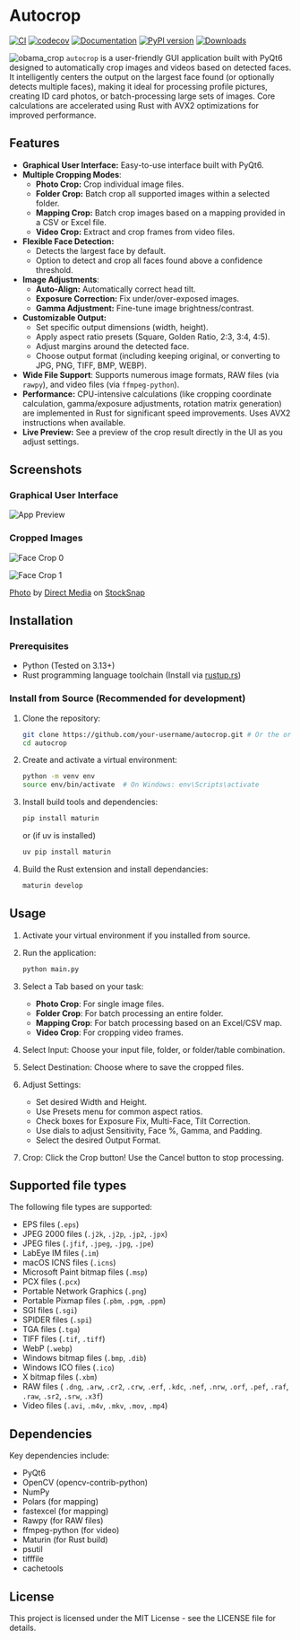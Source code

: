 # Autocrop

[![CI](https://github.com/leblancfg/autocrop/actions/workflows/ci.yml/badge.svg?branch=master)](https://github.com/leblancfg/autocrop/actions/workflows/ci.yml) [![codecov](https://codecov.io/gh/leblancfg/autocrop/branch/master/graph/badge.svg)](https://codecov.io/gh/leblancfg/autocrop) [![Documentation](https://img.shields.io/badge/docs-passing-success.svg)](https://leblancfg.com/autocrop) [![PyPI version](https://badge.fury.io/py/autocrop.svg)](https://badge.fury.io/py/autocrop) [![Downloads](https://pepy.tech/badge/autocrop)](https://pepy.tech/project/autocrop)

![obama_crop](https://cloud.githubusercontent.com/assets/15659410/10975709/3e38de48-83b6-11e5-8885-d95da758ca17.png)
`autocrop` is a user-friendly GUI application built with PyQt6 designed to automatically crop images and videos based on detected faces. It intelligently centers the output on the largest face found (or optionally detects multiple faces), making it ideal for processing profile pictures, creating ID card photos, or batch-processing large sets of images. Core calculations are accelerated using Rust with AVX2 optimizations for improved performance.

## Features

* **Graphical User Interface:** Easy-to-use interface built with PyQt6.
* **Multiple Cropping Modes**:
  * **Photo Crop:** Crop individual image files.
  * **Folder Crop:** Batch crop all supported images within a selected folder.
  * **Mapping Crop:** Batch crop images based on a mapping provided in a CSV or Excel file.
  * **Video Crop:** Extract and crop frames from video files.
* **Flexible Face Detection:**
  * Detects the largest face by default.
  * Option to detect and crop all faces found above a confidence threshold.
* **Image Adjustments**:
  * **Auto-Align:** Automatically correct head tilt.
  * **Exposure Correction:** Fix under/over-exposed images.
  * **Gamma Adjustment:** Fine-tune image brightness/contrast.
* **Customizable Output:**
  * Set specific output dimensions (width, height).
  * Apply aspect ratio presets (Square, Golden Ratio, 2:3, 3:4, 4:5).
  * Adjust margins around the detected face.
  * Choose output format (including keeping original, or converting to JPG, PNG, TIFF, BMP, WEBP).
* **Wide File Support**: Supports numerous image formats, RAW files (via `rawpy`), and video files (via `ffmpeg-python`).
* **Performance:** CPU-intensive calculations (like cropping coordinate calculation, gamma/exposure adjustments, rotation matrix generation) are implemented in Rust for significant speed improvements. Uses AVX2 instructions when available.
* **Live Preview:** See a preview of the crop result directly in the UI as you adjust settings.

## Screenshots

### Graphical User Interface

![App Preview](https://github.com/gregorycarnegie/autocrop/blob/master/examples/app.jpg?raw=true)

### Cropped Images

![Face Crop 0](https://github.com/gregorycarnegie/autocrop/blob/master/examples/original_0.jpg?raw=true)

![Face Crop 1](https://github.com/gregorycarnegie/autocrop/blob/master/examples/original_1.jpg?raw=true)

[Photo](https://stocksnap.io/photo/business-people-H6PSN9BPGZ) by [Direct Media](https://stocksnap.io/author/directmedia) on [StockSnap](https://stocksnap.io)

## Installation

### Prerequisites

* Python (Tested on 3.13+)
* Rust programming language toolchain (Install via [rustup.rs](https://rustup.rs/))

### Install from Source (Recommended for development)

1. Clone the repository:

   ```bash
   git clone https://github.com/your-username/autocrop.git # Or the original repo
   cd autocrop
   ```

2. Create and activate a virtual environment:

   ```bash
   python -m venv env
   source env/bin/activate  # On Windows: env\Scripts\activate
   ```

3. Install build tools and dependencies:

   ```bash
   pip install maturin
   ```

   or (if uv is installed)

   ```bash
   uv pip install maturin
   ```

4. Build the Rust extension and install dependancies:

   ```bash
   maturin develop
   ```

## Usage

1. Activate your virtual environment if you installed from source.
2. Run the application:

   ```bash
   python main.py
   ```

3. Select a Tab based on your task:
   * **Photo Crop**: For single image files.
   * **Folder Crop**: For batch processing an entire folder.
   * **Mapping Crop**: For batch processing based on an Excel/CSV map.
   * **Video Crop**: For cropping video frames.
4. Select Input: Choose your input file, folder, or folder/table combination.
5. Select Destination: Choose where to save the cropped files.
6. Adjust Settings:
   * Set desired Width and Height.
   * Use Presets menu for common aspect ratios.
   * Check boxes for Exposure Fix, Multi-Face, Tilt Correction.
   * Use dials to adjust Sensitivity, Face %, Gamma, and Padding.
   * Select the desired Output Format.
7. Crop: Click the Crop button! Use the Cancel button to stop processing.

## Supported file types

The following file types are supported:

* EPS files (`.eps`)
* JPEG 2000 files (`.j2k`, `.j2p`, `.jp2`, `.jpx`)
* JPEG files (`.jfif`, `.jpeg`, `.jpg`, `.jpe`)
* LabEye IM files (`.im`)
* macOS ICNS files (`.icns`)
* Microsoft Paint bitmap files (`.msp`)
* PCX files (`.pcx`)
* Portable Network Graphics (`.png`)
* Portable Pixmap files (`.pbm`, `.pgm`, `.ppm`)
* SGI files (`.sgi`)
* SPIDER files (`.spi`)
* TGA files (`.tga`)
* TIFF files (`.tif`, `.tiff`)
* WebP (`.webp`)
* Windows bitmap files (`.bmp`, `.dib`)
* Windows ICO files (`.ico`)
* X bitmap files (`.xbm`)
* RAW files (
   `.dng`, `.arw`, `.cr2`, `.crw`, `.erf`,
   `.kdc`, `.nef`, `.nrw`, `.orf`, `.pef`,
   `.raf`, `.raw`, `.sr2`, `.srw`, `.x3f`)
* Video files (`.avi`, `.m4v`, `.mkv`, `.mov`, `.mp4`)

## Dependencies

Key dependencies include:

* PyQt6
* OpenCV (opencv-contrib-python)
* NumPy
* Polars (for mapping)
* fastexcel (for mapping)
* Rawpy (for RAW files)
* ffmpeg-python (for video)
* Maturin (for Rust build)
* psutil
* tifffile
* cachetools

## License

This project is licensed under the MIT License - see the LICENSE file for details.
